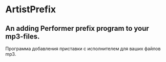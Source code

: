 # ArtistPrefix
## An adding Performer prefix program to your mp3-files.
Программа добавления приставки с исполнителем для ваших файлов mp3.
